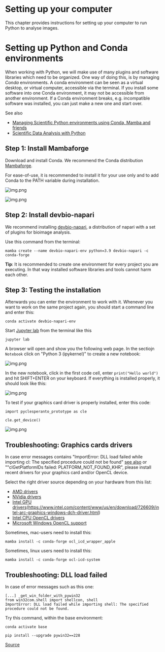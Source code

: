 # Setting up your computer

This chapter provides instructions for setting up your computer to run Python to analyse images.

# Setting up Python and Conda environments
When working with Python, we will make use of many plugins and software libraries which need to be organized.
One way of doing this, is by managing *Conda* environments.
A conda environment can be seen as a virtual desktop, or virtual computer, accessible via the terminal. 
If you install some software into one Conda environment, it may not be accessible from another environment. 
If a Conda environment breaks, e.g. incompatible software was installed, you can just make a new one and start over.

See also
* [Managing Scientific Python environments using Conda, Mamba and friends](https://focalplane.biologists.com/2022/12/08/managing-scientific-python-environments-using-conda-mamba-and-friends/)
* [Scientific Data Analysis with Python](https://youtu.be/MOEPe9TGBK0)

## Step 1: Install Mambaforge
Download and install Conda. We recommend the Conda distribution [Mambaforge](https://github.com/conda-forge/miniforge#mambaforge).

For ease-of-use, it is recommended to install it for your use only and to add Conda to the PATH variable during installation.

![img.png](install_mambaforge.png)

![img.png](install_mambaforge2.png)

## Step 2: Install devbio-napari

We recommend installing [devbio-napari](https://github.com/haesleinhuepf/devbio-napari), a distribution of napari with a set of plugins for bioimage analysis.

Use this command from the terminal:

```
mamba create --name devbio-napari-env python=3.9 devbio-napari -c conda-forge
```

**Tip**: It is recommended to create one environment for every project you are executing. 
In that way installed software libraries and tools cannot harm each other.

## Step 3: Testing the installation

Afterwards you can enter the environment to work with it. 
Whenever you want to work on the same project again, you should start a command line and enter this:

```
conda activate devbio-napari-env
```

Start [Jupyter lab](https://jupyter.org/) from the terminal like this

```
jupyter lab
```

A browser will open and show you the following web page. In the sectiojn `Notebook` click on "Python 3 (ipykernel)" to create a new notebook:

![img.png](start_jupyter_lab.png)

In the new notebook, click in the first code cell, enter `print("Hello world")` and hit SHIFT+ENTER on your keyboard. 
If everything is installed properly, it should look like this:

![img.png](hello_world.png)

To test if your graphics card driver is properly installed, enter this code:

```
import pyclesperanto_prototype as cle

cle.get_device()
```

![img.png](test_opencl.png)

## Troubleshooting: Graphics cards drivers

In case error messages contains "ImportError: DLL load failed while importing cl: The specified procedure could not be found" [see also](https://github.com/clEsperanto/pyclesperanto_prototype/issues/55) or ""clGetPlatformIDs failed: PLATFORM_NOT_FOUND_KHR", please install recent drivers for your graphics card and/or OpenCL device. 

Select the right driver source depending on your hardware from this list:

* [AMD drivers](https://www.amd.com/en/support)
* [NVidia drivers](https://www.nvidia.com/download/index.aspx)
* [Intel GPU drivers]()(https://www.intel.com/content/www/us/en/download/726609/intel-arc-graphics-windows-dch-driver.html)
* [Intel CPU OpenCL drivers](https://www.intel.com/content/www/us/en/developer/articles/tool/opencl-drivers.html#latest_CPU_runtime)
* [Microsoft Windows OpenCL support](https://www.microsoft.com/en-us/p/opencl-and-opengl-compatibility-pack/9nqpsl29bfff)

Sometimes, mac-users need to install this:

    mamba install -c conda-forge ocl_icd_wrapper_apple

Sometimes, linux users need to install this:

    mamba install -c conda-forge ocl-icd-system

## Troubleshooting: DLL load failed

In case of error messages such as this one:
```
[...] _get_win_folder_with_pywin32
from win32com.shell import shellcon, shell
ImportError: DLL load failed while importing shell: The specified procedure could not be found.
```

Try this command, within the base environment:

```
conda activate base

pip install --upgrade pywin32==228
```

[Source](https://github.com/conda/conda/issues/11503)

